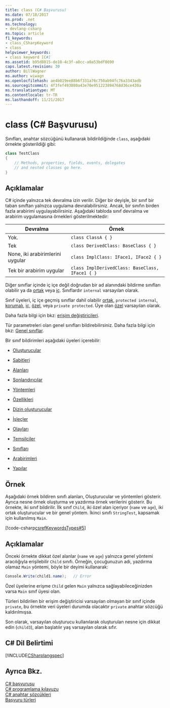 ```yaml
---
title: class (C# Başvurusu)
ms.date: 07/18/2017
ms.prod: .net
ms.technology:
- devlang-csharp
ms.topic: article
f1_keywords:
- class_CSharpKeyword
- class
helpviewer_keywords:
- class keyword [C#]
ms.assetid: b95d8815-de18-4c3f-a8cc-a0a53bdf8690
caps.latest.revision: 30
author: BillWagner
ms.author: wiwagn
ms.openlocfilehash: ae4b019ee88b6f331a76c750ab94fc76a3343adb
ms.sourcegitcommit: 4f3fef493080a43e70e951223894768d36ce430a
ms.translationtype: MT
ms.contentlocale: tr-TR
ms.lasthandoff: 11/21/2017
---
```

# <a name="class-c-reference"></a>class (C# Başvurusu)

Sınıfları, anahtar sözcüğünü kullanarak bildirildiğinde `class`, aşağıdaki örnekte gösterildiği gibi:

```csharp
class TestClass
{
    // Methods, properties, fields, events, delegates 
    // and nested classes go here.
}
```

## <a name="remarks"></a>Açıklamalar
C# içinde yalnızca tek devralma izin verilir. Diğer bir deyişle, bir sınıf bir taban sınıftan yalnızca uygulama devralabilirsiniz. Ancak, bir sınıfın birden fazla arabirimi uygulayabilirsiniz. Aşağıdaki tabloda sınıf devralma ve arabirim uygulamasına örnekleri gösterilmektedir:

|Devralma|Örnek|
|-----------------|-------------|
|Yok.|`class ClassA { }`|
|Tek|`class DerivedClass: BaseClass { }`|
|None, iki arabirimlerini uygular|`class ImplClass: IFace1, IFace2 { }`|
|Tek bir arabirim uygular|`class ImplDerivedClass: BaseClass, IFace1 { }`|

Diğer sınıflar içinde iç içe değil doğrudan bir ad alanındaki bildirme sınıfları olabilir ya da [ortak](../../../csharp/language-reference/keywords/public.md) veya [iç](../../../csharp/language-reference/keywords/internal.md). Sınıflardır `internal` varsayılan olarak.

Sınıf üyeleri, iç içe geçmiş sınıflar dahil olabilir [ortak](../../../csharp/language-reference/keywords/public.md), `protected internal`, [korumalı](../../../csharp/language-reference/keywords/protected.md), [iç](../../../csharp/language-reference/keywords/internal.md), [özel](../../../csharp/language-reference/keywords/private.md), veya `private protected`. Üye olan [özel](../../../csharp/language-reference/keywords/private.md) varsayılan olarak.

Daha fazla bilgi için bkz: [erişim değiştiricileri](../../../csharp/programming-guide/classes-and-structs/access-modifiers.md).

Tür parametreleri olan genel sınıfları bildirebilirsiniz. Daha fazla bilgi için bkz: [Genel sınıflar](../../../csharp/programming-guide/generics/generic-classes.md).

Bir sınıf bildirimleri aşağıdaki üyeleri içerebilir:

- [Oluşturucular](../../../csharp/programming-guide/classes-and-structs/constructors.md)

- [Sabitleri](../../../csharp/programming-guide/classes-and-structs/constants.md)

- [Alanları](../../../csharp/programming-guide/classes-and-structs/fields.md)

- [Sonlandırıcılar](../../../csharp/programming-guide/classes-and-structs/destructors.md)

- [Yöntemleri](../../../csharp/programming-guide/classes-and-structs/methods.md)

- [Özellikleri](../../../csharp/programming-guide/classes-and-structs/properties.md)

- [Dizin oluşturucular](../../../csharp/programming-guide/indexers/index.md)

- [İşleçler](../../../csharp/programming-guide/statements-expressions-operators/operators.md)

- [Olayları](../../../csharp/programming-guide/events/index.md)

- [Temsilciler](../../../csharp/programming-guide/delegates/index.md)

- [Sınıfları](../../../csharp/programming-guide/classes-and-structs/classes.md)

- [Arabirimleri](../../../csharp/programming-guide/interfaces/index.md)

- [Yapılar](../../../csharp/programming-guide/classes-and-structs/structs.md)

## <a name="example"></a>Örnek
Aşağıdaki örnek bildiren sınıfı alanları, Oluşturucular ve yöntemleri gösterir. Ayrıca nesne örnek oluşturma ve yazdırma örnek verilerini gösterir. Bu örnekte, iki sınıf bildirilir. İlk sınıf `Child`, iki özel alan içeriyor (`name` ve `age`), iki ortak oluşturucular ve bir genel yöntem. İkinci sınıfı `StringTest`, kapsamak için kullanılmış `Main`.

[!code-csharp[csrefKeywordsTypes#5](../../../csharp/language-reference/keywords/codesnippet/CSharp/class_1.cs)]

## <a name="comments"></a>Açıklamalar
Önceki örnekte dikkat özel alanlar (`name` ve `age`) yalnızca genel yöntemi aracılığıyla erişilebilir `Child` sınıfı. Örneğin, çocuğunuzun adı, yazdırma olamaz `Main` yöntemi, böyle bir deyimi kullanarak:

```csharp
Console.Write(child1.name);   // Error
```

Özel üyelerine erişme `Child` gelen `Main` yalnızca sağlayabileceğinizden varsa `Main` sınıf üyesi olan.

Türleri bildirilen bir erişim değiştiricisi varsayılan olmayan bir sınıf içinde `private`, bu örnekte veri üyeleri durumda olacaktır `private` anahtar sözcüğü kaldırılmışsa.

Son olarak, varsayılan oluşturucu kullanılarak oluşturulan nesne için dikkat edin (`child3`), alan başlatılır yaş varsayılan olarak sıfır.

## <a name="c-language-specification"></a>C# Dil Belirtimi
[!INCLUDE[CSharplangspec](~/includes/csharplangspec-md.md)]

## <a name="see-also"></a>Ayrıca Bkz.
 [C# başvurusu](../../../csharp/language-reference/index.md)  
 [C# programlama kılavuzu](../../../csharp/programming-guide/index.md)  
 [C# anahtar sözcükleri](../../../csharp/language-reference/keywords/index.md)  
 [Başvuru türleri](../../../csharp/language-reference/keywords/reference-types.md)
